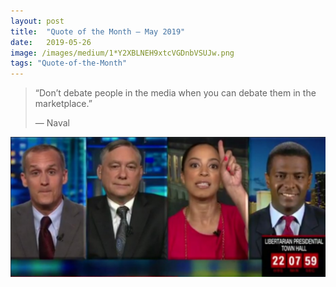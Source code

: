 ```yaml
---
layout:	post
title:	"Quote of the Month — May 2019"
date:	2019-05-26
image: /images/medium/1*Y2XBLNEH9xtcVGDnbVSUJw.png
tags: "Quote-of-the-Month"
---
```

  
> “Don’t debate people in the media when you can debate them in the marketplace.”
> 
> — Naval

![](/images/medium/1*Y2XBLNEH9xtcVGDnbVSUJw.png)  